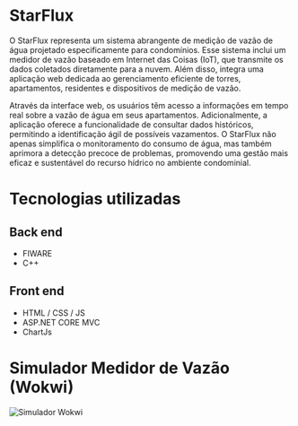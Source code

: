 # StarFlux 

O StarFlux representa um sistema abrangente de medição de vazão de água projetado especificamente para condomínios. Esse sistema inclui um medidor de vazão baseado em Internet das Coisas (IoT), que transmite os dados coletados diretamente para a nuvem. Além disso, integra uma aplicação web dedicada ao gerenciamento eficiente de torres, apartamentos, residentes e dispositivos de medição de vazão.

Através da interface web, os usuários têm acesso a informações em tempo real sobre a vazão de água em seus apartamentos. Adicionalmente, a aplicação oferece a funcionalidade de consultar dados históricos, permitindo a identificação ágil de possíveis vazamentos. O StarFlux não apenas simplifica o monitoramento do consumo de água, mas também aprimora a detecção precoce de problemas, promovendo uma gestão mais eficaz e sustentável do recurso hídrico no ambiente condominial.

# Tecnologias utilizadas
## Back end
- FIWARE
- C++

## Front end
- HTML / CSS / JS
- ASP.NET CORE MVC
- ChartJs

# Simulador Medidor de Vazão (Wokwi)
![Simulador Wokwi](https://wokwi.com/projects/381675240494200833)
